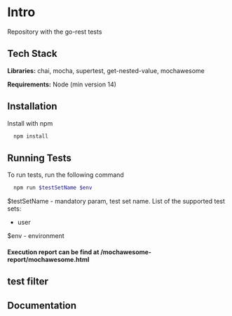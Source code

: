 # Intro

Repository with the go-rest tests

## Tech Stack

**Libraries:** chai, mocha, supertest, get-nested-value, mochawesome

**Requirements:** Node (min version 14)

## Installation

Install with npm

```bash
  npm install
```

## Running Tests

To run tests, run the following command

```bash
  npm run $testSetName $env
```

$testSetName - mandatory param, test set name. List of the supported test sets:

- user

$env - environment

#### Execution report can be find at /mochawesome-report/mochawesome.html

## test filter

## Documentation
